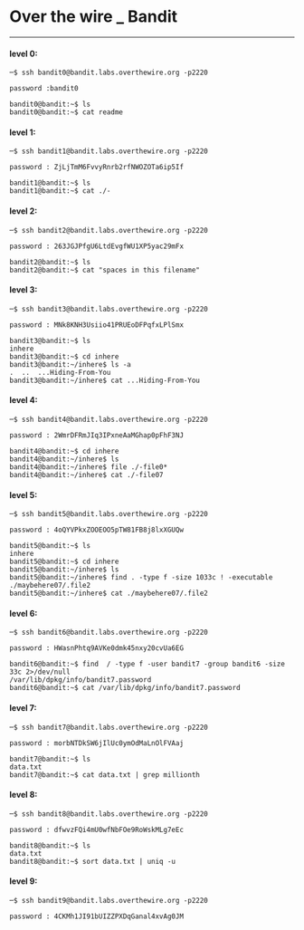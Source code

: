 # Over the wire _ Bandit
---
#### level 0:
```
─$ ssh bandit0@bandit.labs.overthewire.org -p2220
```
```
password :bandit0
```
```
bandit0@bandit:~$ ls
bandit0@bandit:~$ cat readme
```
#### level 1:
```
─$ ssh bandit1@bandit.labs.overthewire.org -p2220
```
```
password : ZjLjTmM6FvvyRnrb2rfNWOZOTa6ip5If
```
```
bandit1@bandit:~$ ls
bandit1@bandit:~$ cat ./-
```
#### level 2:
```
─$ ssh bandit2@bandit.labs.overthewire.org -p2220
```
```
password : 263JGJPfgU6LtdEvgfWU1XP5yac29mFx
```
```
bandit2@bandit:~$ ls
bandit2@bandit:~$ cat "spaces in this filename"
```
#### level 3:
```
─$ ssh bandit3@bandit.labs.overthewire.org -p2220
```
```
password : MNk8KNH3Usiio41PRUEoDFPqfxLPlSmx
```
```
bandit3@bandit:~$ ls
inhere
bandit3@bandit:~$ cd inhere
bandit3@bandit:~/inhere$ ls -a
.  ..  ...Hiding-From-You
bandit3@bandit:~/inhere$ cat ...Hiding-From-You 
```
#### level 4:
```
─$ ssh bandit4@bandit.labs.overthewire.org -p2220
```
```
password : 2WmrDFRmJIq3IPxneAaMGhap0pFhF3NJ
```
```
bandit4@bandit:~$ cd inhere
bandit4@bandit:~/inhere$ ls
bandit4@bandit:~/inhere$ file ./-file0*
bandit4@bandit:~/inhere$ cat ./-file07
```
#### level 5:
```
─$ ssh bandit5@bandit.labs.overthewire.org -p2220
```
```
password : 4oQYVPkxZOOEOO5pTW81FB8j8lxXGUQw
```
```
bandit5@bandit:~$ ls
inhere
bandit5@bandit:~$ cd inhere
bandit5@bandit:~/inhere$ ls
bandit5@bandit:~/inhere$ find . -type f -size 1033c ! -executable
./maybehere07/.file2
bandit5@bandit:~/inhere$ cat ./maybehere07/.file2
```
#### level 6:
```
─$ ssh bandit6@bandit.labs.overthewire.org -p2220
```
```
password : HWasnPhtq9AVKe0dmk45nxy20cvUa6EG
```
```
bandit6@bandit:~$ find  / -type f -user bandit7 -group bandit6 -size 33c 2>/dev/null
/var/lib/dpkg/info/bandit7.password
bandit6@bandit:~$ cat /var/lib/dpkg/info/bandit7.password
```
#### level 7:
```
─$ ssh bandit7@bandit.labs.overthewire.org -p2220
```
```
password : morbNTDkSW6jIlUc0ymOdMaLnOlFVAaj
```
```
bandit7@bandit:~$ ls
data.txt
bandit7@bandit:~$ cat data.txt | grep millionth
```
#### level 8:
```
─$ ssh bandit8@bandit.labs.overthewire.org -p2220
```
```
password : dfwvzFQi4mU0wfNbFOe9RoWskMLg7eEc
```
```
bandit8@bandit:~$ ls
data.txt
bandit8@bandit:~$ sort data.txt | uniq -u
```
#### level 9:
```
─$ ssh bandit9@bandit.labs.overthewire.org -p2220
```
```
password : 4CKMh1JI91bUIZZPXDqGanal4xvAg0JM
```